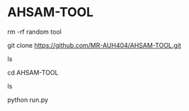 # AHSAM-TOOL
rm -rf random tool 

git clone https://github.com/MR-AUH404/AHSAM-TOOL.git

ls

cd AHSAM-TOOL

ls

python run.py
